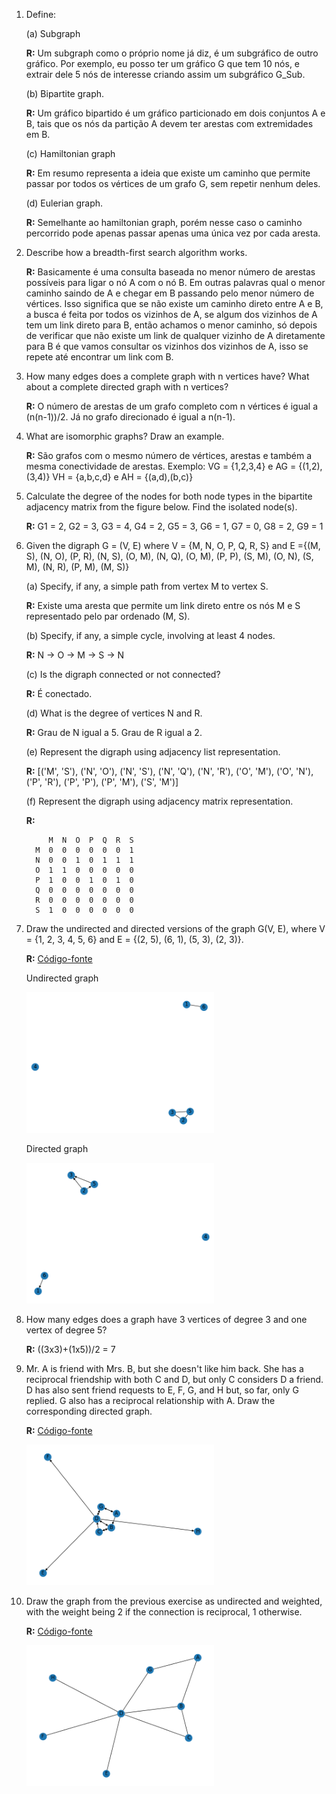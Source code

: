 1. Define:

	(a) Subgraph
	
	**R:** Um subgraph como o próprio nome já diz, é um subgráfico de outro gráfico. Por exemplo, eu posso ter um gráfico G que tem 10 nós, e extrair dele 5 nós de interesse criando assim um subgráfico G_Sub.
	
	(b) Bipartite graph.
	
	**R:** Um gráfico bipartido é um gráfico particionado em dois conjuntos A e B, tais que os nós da partição A devem ter arestas com extremidades em B.
	
	(c) Hamiltonian graph
	
	**R:** Em resumo representa a ideia que existe um caminho que permite passar por todos os vértices de um grafo G, sem repetir nenhum deles.
	
	(d) Eulerian graph.
	
	**R:** Semelhante ao hamiltonian graph, porém nesse caso o caminho percorrido pode apenas passar apenas uma única vez por cada aresta.

2. Describe how a breadth-first search algorithm works.

	**R:** Basicamente é uma consulta baseada no menor número de arestas possíveis para ligar o nó A com o nó B. Em outras palavras qual o menor caminho saindo de A e chegar em B passando pelo menor número de vértices. Isso significa que se não existe um caminho direto entre A e B, a busca é feita por todos os vizinhos de A, se algum dos vizinhos de A tem um link direto para B, então achamos o menor caminho, só depois de verificar que não existe um link de qualquer vizinho de A diretamente para B é que vamos consultar os vizinhos dos vizinhos de A, isso se repete até encontrar um link com B.

3. How many edges does a complete graph with n vertices have? What about a complete directed graph with n vertices?

	**R:** O número de arestas de um grafo completo com n vértices é igual a (n(n-1))/2. Já no grafo direcionado é igual a n(n-1).

4. What are isomorphic graphs? Draw an example.

	**R:** São grafos com o mesmo número de vértices, arestas e também a mesma conectividade de arestas.
	Exemplo:
	VG = {1,2,3,4} e AG = {(1,2),(3,4)}
	VH = {a,b,c,d} e AH = {(a,d),(b,c)}
5. Calculate the degree of the nodes for both node types in the bipartite adjacency matrix from the figure below. Find the isolated node(s).
	
	**R:** G1 = 2, G2 = 3, G3 = 4, G4 = 2, G5 = 3, G6 = 1, G7 = 0, G8 = 2, G9 = 1
6. Given the digraph G = (V, E) where V = {M, N, O, P, Q, R, S} and
E ={(M, S), (N, O), (P, R), (N, S), (O, M), (N, Q), (O, M), (P, P), (S, M), (O, N),  (S, M), (N, R), (P, M), (M, S)}

	(a) Specify, if any, a simple path from vertex M to vertex S.
	
	**R:** Existe uma aresta que permite um link direto entre os nós M e S representado pelo par ordenado (M, S).

	(b) Specify, if any, a simple cycle, involving at least 4 nodes.
	
	**R:** N -> O -> M -> S -> N

	(c) Is the digraph connected or not connected?
	
	**R:** É conectado.

	(d) What is the degree of vertices N and R.
	
	**R:** Grau de N igual a 5. Grau de R igual a 2.
	
	(e) Represent the digraph using adjacency list representation.
	
	**R:** [('M', 'S'), ('N', 'O'), ('N', 'S'), ('N', 'Q'), ('N', 'R'), ('O', 'M'), ('O', 'N'), ('P', 'R'), ('P', 'P'), ('P', 'M'), ('S', 'M')]

	(f) Represent the digraph using adjacency matrix representation.
	
	**R:**
	
		    M  N  O  P  Q  R  S
	     M  0  0  0  0  0  0  1
	     N  0  0  1  0  1  1  1
	     O  1  1  0  0  0  0  0
	     P  1  0  0  1  0  1  0
	     Q  0  0  0  0  0  0  0
	     R  0  0  0  0  0  0  0
	     S  1  0  0  0  0  0  0
	     
7. Draw the undirected and directed versions of the graph G(V, E), where V = {1, 2, 3, 4, 5, 6} and E = {(2, 5), (6, 1), (5, 3), (2, 3)}.
	
	**R:** <a href="./source/q_7.py" target="_blank">Código-fonte</a>
	
	Undirected graph
	
	<img src="./images/G_graph.png" width="300px">
	
	Directed graph
	
	<img src="./images/diG_graph.png" width="300px">
	
8. How many edges does a graph have 3 vertices of degree 3 and one vertex of degree 5?
	
	**R:**  ((3x3)+(1x5))/2 = 7

9. Mr. A is friend with Mrs. B, but she doesn't like him back. She has a reciprocal friendship with both C and D, but only C considers D a friend. D has also sent friend requests to E, F, G, and H but, so far, only G replied. G also has a reciprocal relationship with A. Draw the corresponding directed graph.

	**R:** <a href="./source/q_9.py" target="_blank">Código-fonte</a>
	
	<img src="./images/q_9.png" width="300px">
	
10. Draw the graph from the previous exercise as undirected and weighted, with the weight being 2 if the connection is reciprocal, 1 otherwise.

	**R:** <a href="./source/q_10.py" target="_blank">Código-fonte</a>
	
	<img src="./images/q_10.png" width="300px">
